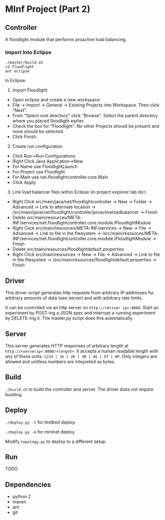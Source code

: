 # MInf Project (Part 2)

## Controller
A floodlight module that performs proactive load balancing.

### Import Into Eclipse

```
./master/build.sh
cd floodlight
ant eclipse
```

In Eclipse:
1. Import Floodlight
  * Open eclipse and create a new workspace
  * File -> Import -> General -> Existing Projects into Workspace. Then click "Next".
  * From "Select root directory" click "Browse". Select the parent directory where you placed floodlight earlier.
  * Check the box for "Floodlight". No other Projects should be present and none should be selected.
  * Click Finish.
2. Create run configuration
  * Click Run->Run Configurations
  * Right Click Java Application->New
  * For Name use FloodlightLaunch
  * For Project use Floodlight
  * For Main use net.floodlightcontroller.core.Main
  * Click Apply
3. Link load balancer files within Eclipse (in project explorer tab do:)
  * Right Click src/main/java/net/floodlightcontroller -> New -> Folder -> Advanced -> Link to alternate location -> <controller dir>/src/main/java/net/floodlight/controller/proactiveloadbalancer -> Finish
  * Delete src/main/resources/META-INF/services/net.floodlightcontroller.core.module.IFloodlightModule
  * Right Click src/main/resources/META-INF/services -> New -> File -> Advanced -> Link to file in the filesystem -> <controller dir>/src/main/resources/META-INF/services/net.floodlightcontroller.core.module.IFloodlightModule -> Finish
  * Delete src/main/resources/floodlightdefault.properties
  * Right Click src/main/resources -> New -> File -> Advanced -> Link to file in the filesystem -> <controller dir>/src/main/resources/floodlightdefault.properties -> Finish

## Driver
This driver script generates http requests from arbitrary IP addresses for arbitrary amounts of data (see server) and with arbitrary rate limits.

It can be controlled via an http server on `http://<driver ip>:8080`. Start an experiment by POST-ing a JSON spec and interrupt a running experiment by DELETE-ing it. The master.py script does this automatically.

## Server
This server generates HTTP responses of arbitrary length at `http://<serverip>:8080/<length>`. It accepts a human readable length with any of these units: `1234 | 1k | 2K | 3M | 4G | 5T | 6P`. Only integers are allowed and unitless numbers are intepreted as bytes.

## Build
`./build.sh` to build the controller and server. The driver does not require building.

## Deploy
`./deploy.py -t` for testbed deploy.

`./deploy.py -m` for mininet deploy.

Modify `topology.py` to deploy to a different setup.

## Run
TODO

## Dependencies
* python 2
* maven
* ant
* git
